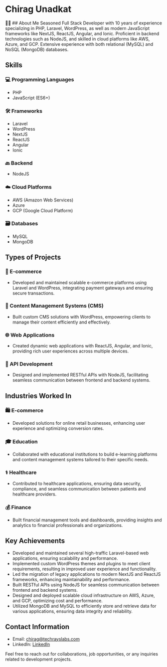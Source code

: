 # Chirag Unadkat

👨‍💻 ## About Me
Seasoned Full Stack Developer with 10 years of experience specializing in PHP, Laravel, WordPress, as well as modern JavaScript frameworks like NextJS, ReactJS, Angular, and Ionic. Proficient in backend technologies such as NodeJS, and skilled in cloud platforms like AWS, Azure, and GCP. Extensive experience with both relational (MySQL) and NoSQL (MongoDB) databases.

## Skills

### 💻 Programming Languages
- PHP
- JavaScript (ES6+)

### 🛠 Frameworks
- Laravel
- WordPress
- NextJS
- ReactJS
- Angular
- Ionic

### 🔙 Backend
- NodeJS

### ☁️ Cloud Platforms
- AWS (Amazon Web Services)
- Azure
- GCP (Google Cloud Platform)

### 🗃 Databases
- MySQL
- MongoDB

## Types of Projects

### 🛒 E-commerce
- Developed and maintained scalable e-commerce platforms using Laravel and WordPress, integrating payment gateways and ensuring secure transactions.

### 📝 Content Management Systems (CMS)
- Built custom CMS solutions with WordPress, empowering clients to manage their content efficiently and effectively.

### 🌐 Web Applications
- Created dynamic web applications with ReactJS, Angular, and Ionic, providing rich user experiences across multiple devices.

### 🔌 API Development
- Designed and implemented RESTful APIs with NodeJS, facilitating seamless communication between frontend and backend systems.

## Industries Worked In

### 🛍 E-commerce
- Developed solutions for online retail businesses, enhancing user experience and optimizing conversion rates.

### 🎓 Education
- Collaborated with educational institutions to build e-learning platforms and content management systems tailored to their specific needs.

### ⚕️ Healthcare
- Contributed to healthcare applications, ensuring data security, compliance, and seamless communication between patients and healthcare providers.

### 💰 Finance
- Built financial management tools and dashboards, providing insights and analytics to financial professionals and organizations.

## Key Achievements
- Developed and maintained several high-traffic Laravel-based web applications, ensuring scalability and performance.
- Implemented custom WordPress themes and plugins to meet client requirements, resulting in improved user experience and functionality.
- Led the migration of legacy applications to modern NextJS and ReactJS frameworks, enhancing maintainability and performance.
- Built RESTful APIs using NodeJS for seamless communication between frontend and backend systems.
- Designed and deployed scalable cloud infrastructure on AWS, Azure, and GCP, optimizing cost and performance.
- Utilized MongoDB and MySQL to efficiently store and retrieve data for various applications, ensuring data integrity and reliability.

## Contact Information
- Email: [chirag@techrayslabs.com](mailto:chirag@techrayslabs.com)
- LinkedIn: [LinkedIn](https://www.linkedin.com/in/cunadkat/)

Feel free to reach out for collaborations, job opportunities, or any inquiries related to development projects.
